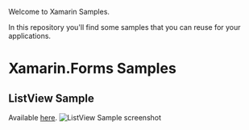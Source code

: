 Welcome to Xamarin Samples.

In this repository you'll find some samples that you can reuse for your applications.

# Xamarin.Forms Samples
## ListView Sample
Available [here](https://github.com/anaselhajjaji/xamarin-samples/tree/master/Xamarin.Forms/ListViewSample).
![ListView Sample screenshot](/anaselhajjaji/xamarin-samples/blob/master/Screenshots/JsonSample.gif "ListView Sample screenshot")
